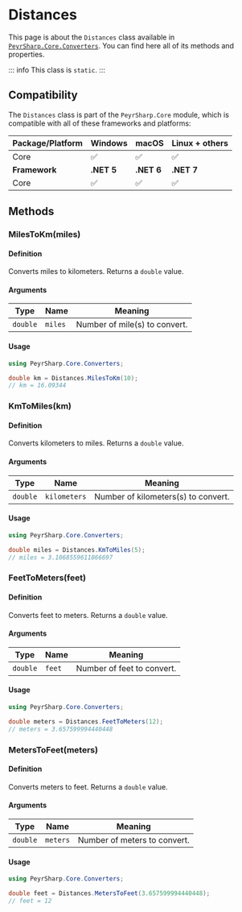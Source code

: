 # Distances
This page is about the `Distances` class available in [`PeyrSharp.Core.Converters`](/core/converters.md).
You can find here all of its methods and properties.

::: info
This class is `static`.
:::

## Compatibility

The `Distances` class is part of the `PeyrSharp.Core` module, which is compatible with all of these frameworks and platforms:

| Package/Platform 	| Windows 	| macOS 	| Linux + others 	|
|------------------	|---------	|-------	|----------------	|
| Core            	| ✅       	| ✅     	| ✅              	|
| **Framework**         | **.NET 5** | **.NET 6**  | **.NET 7** |
| Core            	| ✅       	| ✅     	| ✅              	|

## Methods
### MilesToKm(miles)
#### Definition
Converts miles to kilometers. Returns a `double` value.

#### Arguments

| Type     	| Name    	| Meaning                       	|
|----------	|---------	|-------------------------------	|
| `double` 	| `miles` 	| Number of mile(s) to convert. 	|

#### Usage

~~~ c#
using PeyrSharp.Core.Converters;

double km = Distances.MilesToKm(10);
// km = 16.09344
~~~

### KmToMiles(km)
#### Definition
Converts kilometers to miles. Returns a `double` value.

#### Arguments

| Type     	| Name    	| Meaning                       	|
|----------	|---------	|-------------------------------	|
| `double` 	| `kilometers` 	| Number of kilometers(s) to convert. 	|

#### Usage

~~~ c#
using PeyrSharp.Core.Converters;

double miles = Distances.KmToMiles(5);
// miles = 3.1068559611866697
~~~

### FeetToMeters(feet)
#### Definition
Converts feet to meters. Returns a `double` value.

#### Arguments

| Type     	| Name    	| Meaning                       	|
|----------	|---------	|-------------------------------	|
| `double` 	| `feet` 	| Number of feet to convert. 	|

#### Usage

~~~ c#
using PeyrSharp.Core.Converters;

double meters = Distances.FeetToMeters(12);
// meters = 3.657599994440448
~~~

### MetersToFeet(meters)
#### Definition
Converts meters to feet. Returns a `double` value.

#### Arguments

| Type     	| Name    	| Meaning                       	|
|----------	|---------	|-------------------------------	|
| `double` 	| `meters` 	| Number of meters to convert. 	|

#### Usage

~~~ c#
using PeyrSharp.Core.Converters;

double feet = Distances.MetersToFeet(3.657599994440448);
// feet = 12
~~~